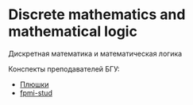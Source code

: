 # Discrete mathematics and mathematical logic
Дискретная математика и математическая логика

Конспекты преподавателей БГУ:

- [Плюшки](https://drive.google.com/drive/folders/16bsYkZ5kwOJ14g6TeKyBQB2VNt8f1uTp)
- [fpmi-stud](https://drive.google.com/drive/folders/1L_xfh6ZDGRZ_uJmennjCIXAHio8JgJIt)
